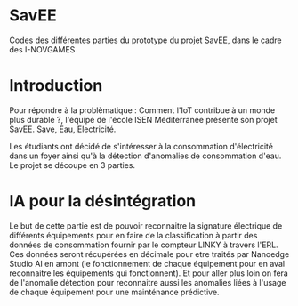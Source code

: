 # SavEE
Codes des différentes parties du prototype du projet SavEE, dans le cadre des I-NOVGAMES

# Introduction
Pour répondre à la problèmatique : Comment l'IoT contribue à un monde plus durable ?, l'équipe de l'école ISEN Méditerranée présente son projet SavEE. Save, Eau, Electricité. 

Les étudiants ont décidé de s'intéresser à la consommation d'électricité dans un foyer ainsi qu'à la détection d'anomalies de consommation d'eau. Le projet se découpe en 3 parties. 

# IA pour la désintégration
Le but de cette partie est de pouvoir reconnaitre la signature électrique de différents équipements pour en faire de la classification à partir des données de consommation fournir par le compteur LINKY à travers l'ERL. Ces données seront récupérées en décimale pour etre traités par Nanoedge Studio AI en amont (le fonctionnement de chaque équipement pour en aval reconnaitre les équipements qui fonctionnent). Et pour aller plus loin on fera de l'anomalie détection pour reconnaitre aussi les anomalies liées à l'usage de chaque équipement pour une mainténance prédictive. 

